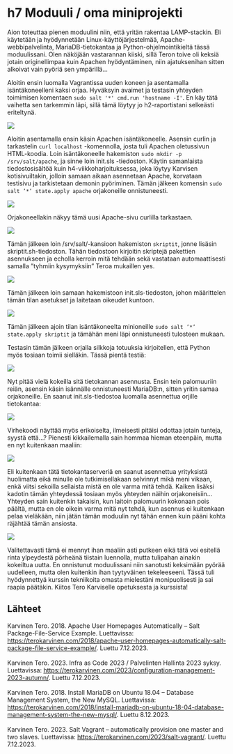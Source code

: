 # h7 Moduuli / oma miniprojekti

Aion toteuttaa pienen moduulini niin, että yritän rakentaa LAMP-stackin. Eli käytetään ja hyödynnetään Linux-käyttöjärjestelmää, Apache-webbipalvelinta, MariaDB-tietokantaa ja Python-ohjelmointikieltä tässä moduulissani.
Olen näköjään vastarannan kiiski, sillä Teron toive oli keksiä jotain originellimpaa kuin Apachen hyödyntäminen, niin ajatuksenihan sitten alkoivat vain pyöriä sen ympärillä...

Aloitin ensin luomalla Vagrantissa uuden koneen ja asentamalla isäntäkoneelleni kaksi orjaa. Hyväksyin avaimet ja testasin yhteyden toimimisen komentaen `sudo salt '*' cmd.run 'hostname -I'`.
En käy tätä vaihetta sen tarkemmin läpi, sillä tämä löytyy jo h2-raportistani selkeästi eriteltynä.

![](https://github.com/LiisaLesonen/palvelintenhallinta/blob/main/images/7aavaimet.png)

Aloitin asentamalla ensin käsin Apachen isäntäkoneelle. Asensin curlin ja tarkastelin `curl localhost` -komennolla, josta tuli Apachen oletussivun HTML-koodia. Loin isäntäkoneelle hakemiston `sudo mkdir -p /srv/salt/apache`, ja sinne loin init.sls -tiedoston. Käytin samanlaista tiedostosisältöä kuin h4-viikkoharjoituksessa, joka löytyy Karvisen kotisivuiltakin, jolloin samaan aikaan asennetaan Apache, korvataan testisivu ja tarkistetaan demonin pyöriminen. Tämän jälkeen komensin `sudo salt ’*’ state.apply apache` orjakoneille onnistuneesti. 

![](https://github.com/LiisaLesonen/palvelintenhallinta/blob/main/images/7aapache.png)

Orjakoneellakin näkyy tämä uusi Apache-sivu curlilla tarkastaen. 

![](https://github.com/LiisaLesonen/palvelintenhallinta/blob/main/images/7apachecurl.png)

Tämän jälkeen loin /srv/salt/-kansioon hakemiston `skriptit`, jonne lisäsin skriptit.sh-tiedoston. Tähän tiedostoon kirjoitin skriptejä pakettien asennukseen ja echolla kerroin mitä tehdään sekä vastataan automaattisesti samalla ”tyhmiin kysymyksiin” Teroa mukaillen yes.

![](https://github.com/LiisaLesonen/palvelintenhallinta/blob/main/images/7askriptita.png)

Tämän jälkeen loin samaan hakemistoon init.sls-tiedoston, johon määrittelen tämän tilan asetukset ja laitetaan oikeudet kuntoon. 

![](https://github.com/LiisaLesonen/palvelintenhallinta/blob/main/images/7askriptitinit.png)

Tämän jälkeen ajoin tilan isäntäkoneelta minioneille `sudo salt ’*’ state.apply skriptit` ja tämähän meni läpi onnistuneesti tulosteen mukaan.

Testasin tämän jälkeen orjalla silkkoja totuuksia kirjoitellen, että Python myös tosiaan toimii sielläkin. Tässä pientä testiä: 

![](https://github.com/LiisaLesonen/palvelintenhallinta/blob/main/images/7apython.png)

Nyt pitää vielä kokeilla sitä tietokannan asennusta.
Ensin tein palomuuriin reiän, asensin käsin isännälle onnistuneesti MariaDB:n, sitten yritin samaa orjakoneille. En saanut init.sls-tiedostoa luomalla asennettua orjille tietokantaa:

![](https://github.com/LiisaLesonen/palvelintenhallinta/blob/main/images/7amariadb.png)

Virhekoodi näyttää myös erikoiselta, ilmeisesti pitäisi odottaa jotain tunteja, syystä että...?
Pienesti kikkailemalla sain hommaa hieman eteenpäin, mutta en nyt kuitenkaan maaliin:

![](https://github.com/LiisaLesonen/palvelintenhallinta/blob/main/images/7amariadberrorping.png)

Eli kuitenkaan tätä tietokantaserveriä en saanut asennettua yrityksistä huolimatta eikä minulle ole tutkimisellakaan selvinnyt mikä meni vikaan, enkä viitsi sekoilla sellaista mistä en ole varma mitä tehdä. Kaiken lisäksi kadotin tämän yhteydessä tosiaan myös yhteyden näihin orjakoneisiin…
Yhteyden sain kuitenkin takaisin, kun laitoin palomuurin kokonaan pois päältä, mutta en ole oikein varma mitä nyt tehdä, kun asennus ei kuitenkaan pelaa vieläkään, niin jätän tämän moduulin nyt tähän ennen kuin pääni kohta räjähtää tämän ansiosta.

![](https://github.com/LiisaLesonen/palvelintenhallinta/blob/main/images/7asudosaltping3.png)

Valitettavasti tämä ei mennyt ihan maaliin asti putkeen eikä tätä voi esitellä rinta ylpeydestä pörheänä tiistain luennolla, mutta tulipahan ainakin kokeiltua uutta. En onnistunut moduulissani niin sanotusti keksimään pyörää uudelleen, mutta olen kuitenkin ihan tyytyväinen tekeleeseeni. Tässä tuli hyödynnettyä kurssin tekniikoita omasta mielestäni monipuolisesti ja sai raapia päätäkin.
Kiitos Tero Karviselle opetuksesta ja kurssista!

## Lähteet
Karvinen Tero. 2018. Apache User Homepages Automatically – Salt Package-File-Service Example. Luettavissa: https://terokarvinen.com/2018/apache-user-homepages-automatically-salt-package-file-service-example/. Luettu 7.12.2023.<br></br>
Karvinen Tero. 2023. Infra as Code 2023 / Palvelinten Hallinta 2023 syksy. Luettavissa: https://terokarvinen.com/2023/configuration-management-2023-autumn/. Luettu 7.12.2023.<br></br>
Karvinen Tero. 2018. Install MariaDB on Ubuntu 18.04 – Database Management System, the New MySQL. Luettavissa: https://terokarvinen.com/2018/install-mariadb-on-ubuntu-18-04-database-management-system-the-new-mysql/. Luettu 8.12.2023.<br></br>
Karvinen Tero. 2023. Salt Vagrant – automatically provision one master and two slaves. Luettavissa: https://terokarvinen.com/2023/salt-vagrant/. Luettu 7.12.2023.<br></br>
